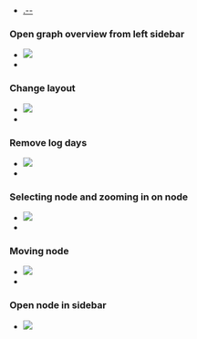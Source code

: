 - [.--](./.--.md)
### Open graph overview from left sidebar
- ![](https://firebasestorage.googleapis.com/v0/b/firescript-577a2.appspot.com/o/imgs%2Fapp%2Fhelp-documentation%2FjJz0CNicqY.gif?alt=media&token=1d8ca7df-25cd-458f-8f9e-09e130327c27)
- 
### Change layout
- ![](https://firebasestorage.googleapis.com/v0/b/firescript-577a2.appspot.com/o/imgs%2Fapp%2Fhelp-documentation%2FVlZpC492oI.gif?alt=media&token=d6055ce8-6b3b-4ece-b942-3253fae20be6)
- 
### Remove log days
- ![](https://firebasestorage.googleapis.com/v0/b/firescript-577a2.appspot.com/o/imgs%2Fapp%2Fhelp-documentation%2FT1YtPOXv6j.gif?alt=media&token=835832b8-b060-4519-9970-eaef8c564f52)
- 
### Selecting node and zooming in on node
- ![](https://firebasestorage.googleapis.com/v0/b/firescript-577a2.appspot.com/o/imgs%2Fapp%2Fhelp-documentation%2FvxMzNcxM0B.gif?alt=media&token=c7452963-0954-4425-8a44-c7e4f0bb37e1)
- 
### Moving node
- ![](https://firebasestorage.googleapis.com/v0/b/firescript-577a2.appspot.com/o/imgs%2Fapp%2Fhelp-documentation%2FeKRmqKzotE.gif?alt=media&token=8dc9fe95-3c1b-4330-8f00-110bbaac99ff)
- 
### Open node in sidebar
- ![](https://firebasestorage.googleapis.com/v0/b/firescript-577a2.appspot.com/o/imgs%2Fapp%2Fhelp-documentation%2FzO8buehcAl.gif?alt=media&token=0de4cdf5-26a2-440c-a0af-57ede8199623)